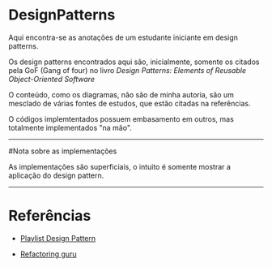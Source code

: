 # DesignPatterns

Aqui encontra-se as anotações de um estudante iniciante em design patterns.

Os design patterns encontrados aqui são, inicialmente, somente os citados pela GoF (Gang of four) no livro _Design Patterns: Elements of Reusable Object-Oriented Software_

O conteúdo, como os diagramas, não são de minha autoria, são um mesclado de várias fontes de estudos, que estão citadas na referências.

O códigos implemtentados possuem embasamento em outros, mas totalmente implementados "na mão".

---
#Nota sobre as implementações

As implementações são superficiais, o intuito é somente mostrar a aplicação do design pattern.

---

# Referências

* [Playlist Design Pattern](https://youtube.com/playlist?list=PLbIBj8vQhvm0VY5YrMrafWaQY2EnJ3j8H)

* [Refactoring guru](https://refactoring.guru/pt-br) 

